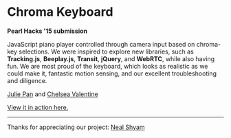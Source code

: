 # Chroma Keyboard

__Pearl Hacks '15 submission__

JavaScript piano player controlled through camera input based on chroma-key selections. We were inspired to explore new libraries, such as __Tracking.js__, __Beeplay.js__, __Transit__, __jQuery__, and __WebRTC__, while also having fun. We are most proud of the keyboard, which looks as realistic as we could make it, fantastic motion sensing, and our excellent troubleshooting and diligence.

<a href="https://github.com/ycp217" target="_blank">Julie Pan</a> and <a href="https://github.com/chelseavalentine" target="_blank">Chelsea Valentine</a>

<a href="http://chromakeyboard.s3-website-us-east-1.amazonaws.com/" target="_blank">View it in action here.</a>


<hr>

Thanks for appreciating our project: <a href="http://gitat.me/2015/03/26/Reverse_Chromesthesia/" target="_blank">Neal Shyam</a>
